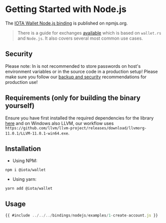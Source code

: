 # Getting Started with Node.js

The [IOTA Wallet Node.js binding](https://www.npmjs.com/package/@iota/wallet) is published on npmjs.org.

> There is a guide for exchanges [available](https://chrysalis.docs.iota.org/guides/exchange_guide.html) which is based on `wallet.rs` and `Node.js`. It also covers several most common use cases.

## Security
Please note: In is not recommended to store passwords on host's environment variables or in the source code in a production setup! Please make sure you follow our [backup and security](https://chrysalis.docs.iota.org/guides/backup_security.html) recommendations for production use!

## Requirements (only for building the binary yourself)

Ensure you have first installed the required dependencies for the library [here](https://github.com/iotaledger/wallet.rs/blob/dev/README.md) and on Windows also LLVM, our workflow uses `https://github.com/llvm/llvm-project/releases/download/llvmorg-11.0.1/LLVM-11.0.1-win64.exe`.

## Installation

- Using NPM:
```
npm i @iota/wallet
```
- Using yarn: 
```
yarn add @iota/wallet
```

## Usage

```javascript
{{ #include ../../../bindings/nodejs/examples/1-create-account.js }}
```